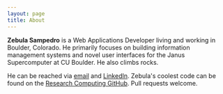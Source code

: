 ```yaml
---
layout: page
title: About
---
```


**Zebula Sampedro** is a Web Applications Developer living and working in Boulder, Colorado. He primarily 
focuses on building information management systems and novel user interfaces for the Janus Supercomputer at CU Boulder.
He also climbs rocks.

He can be reached via [email](mailto:sampedro@colorado.edu) and [LinkedIn](https://www.linkedin.com/pub/zebula-sampedro/5a/b18/292).
Zebula's coolest code can be found on the [Research Computing GitHub](https://github.com/ResearchComputing). Pull requests
welcome.